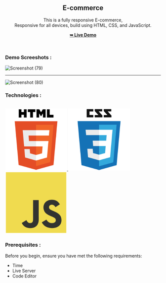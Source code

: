 <div align="center">

  <br />

  <h2 align="center">E-commerce</h2>

  This is a fully responsive E-commerce, <br />Responsive for all devices, build using HTML, CSS, and JavaScript.

  <a href="https://ecommerce-add-to-card.netlify.app/"><strong>➥ Live Demo</strong></a>

</div>

<br />

### Demo Screeshots :
![Screenshot (79)](https://github.com/RushiCoder/Add-to-Card/assets/114005115/c32766de-2f19-498e-8993-d2ef83728b63)

<hr/>

![Screenshot (80)](https://github.com/RushiCoder/Add-to-Card/assets/114005115/00150ae9-6358-48de-8a31-1a97145dc366)




### Technologies :
<br/>
<a href="https://www.w3.org/html/" target="_blank" rel="noreferrer" > <img src="https://raw.githubusercontent.com/devicons/devicon/master/icons/html5/html5-original-wordmark.svg" alt="html5" width="200" height="200" /> </a>
<a href="https://www.w3schools.com/css/" target="_blank" rel="noreferrer" > <img src="https://raw.githubusercontent.com/devicons/devicon/master/icons/css3/css3-original-wordmark.svg" alt="css3" width="200" height="200" /> </a>
 <a href="https://developer.mozilla.org/en-US/docs/Web/JavaScript" target="_blank" rel="noreferrer"> <img src="https://raw.githubusercontent.com/devicons/devicon/master/icons/javascript/javascript-original.svg" alt="javascript" width="200" height="200"/> </a>


### Prerequisites :

Before you begin, ensure you have met the following requirements:

* Time
* Live Server
* Code Editor
